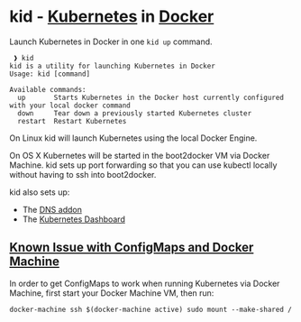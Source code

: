 # kid - [Kubernetes](http://kubernetes.io) in [Docker](https://www.docker.com)

Launch Kubernetes in Docker in one `kid up` command.

```
 ❱ kid 
kid is a utility for launching Kubernetes in Docker
Usage: kid [command]

Available commands:
  up       Starts Kubernetes in the Docker host currently configured with your local docker command
  down     Tear down a previously started Kubernetes cluster
  restart  Restart Kubernetes
```

On Linux kid will launch Kubernetes using the local Docker Engine.

On OS X Kubernetes will be started in the boot2docker VM via Docker Machine. kid sets up port forwarding so that you can use kubectl locally without having to ssh into boot2docker.

kid also sets up:

 * The [DNS addon](https://github.com/kubernetes/kubernetes/tree/master/cluster/addons/dns)
 * The [Kubernetes Dashboard](https://github.com/kubernetes/dashboard)

## [Known Issue with ConfigMaps and Docker Machine](https://github.com/kubernetes/kubernetes/issues/23392)

In order to get ConfigMaps to work when running Kubernetes via Docker Machine, first start your Docker Machine VM, then run:

```
docker-machine ssh $(docker-machine active) sudo mount --make-shared /
```

